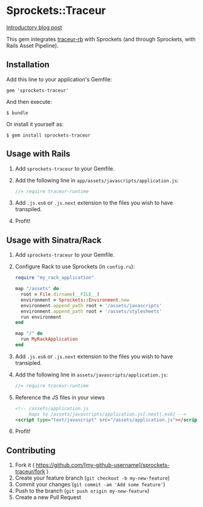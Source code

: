 # Sprockets::Traceur

[Introductory blog post](http://gunpowderlabs.com/blog/introducing-sprockets-traceur/)

This gem integrates [traceur-rb](https://github.com/gunpowderlabs/traceur-rb) with Sprockets (and through Sprockets, with Rails Asset Pipeline).

## Installation

Add this line to your application's Gemfile:

    gem 'sprockets-traceur'

And then execute:

    $ bundle

Or install it yourself as:

    $ gem install sprockets-traceur

## Usage with Rails

1. Add `sprockets-traceur` to your Gemfile.
2. Add the following line in `app/assets/javascripts/application.js`:

    ```javascript
    //= require traceur-runtime
    ```

3. Add `.js.es6` or `.js.next` extension to the files you wish to have transpiled.
4. Profit!

## Usage with Sinatra/Rack

1. Add `sprockets-traceur` to your Gemfile.
2. Configure Rack to use Sprockets (in `config.ru`):

    ```ruby
    require "my_rack_application"

    map "/assets" do
      root = File.dirname(__FILE__)
      environment = Sprockets::Environment.new
      environment.append_path root + '/assets/javascripts'
      environment.append_path root + '/assets/stylesheets'
      run environment
    end

    map "/" do
      run MyRackApplication
    end
    ```

3. Add `.js.es6` or `.js.next` extension to the files you wish to have transipled.
4. Add the following line in `assets/javascripts/application.js`:

    ```javascript
    //= require traceur-runtime
    ```

5. Reference the JS files in your views

    ```html
    <!-- /assets/application.js 
         maps to /assets/javascripts/application.js[.next|.es6] -->
    <script type="text/javascript" src="/assets/application.js"></script>
    ```

6. Profit!

## Contributing

1. Fork it ( https://github.com/[my-github-username]/sprockets-traceur/fork )
2. Create your feature branch (`git checkout -b my-new-feature`)
3. Commit your changes (`git commit -am 'Add some feature'`)
4. Push to the branch (`git push origin my-new-feature`)
5. Create a new Pull Request
